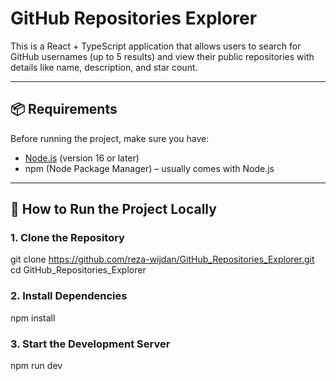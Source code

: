 # GitHub Repositories Explorer

This is a React + TypeScript application that allows users to search for GitHub usernames (up to 5 results) and view their public repositories with details like name, description, and star count.

---

## 📦 Requirements

Before running the project, make sure you have:

- [Node.js](https://nodejs.org/) (version 16 or later)
- npm (Node Package Manager) – usually comes with Node.js

---

## 🚀 How to Run the Project Locally

### 1. Clone the Repository

git clone https://github.com/reza-wijdan/GitHub_Repositories_Explorer.git
cd GitHub_Repositories_Explorer

### 2. Install Dependencies
npm install

### 3. Start the Development Server
npm run dev

